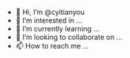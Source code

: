 - 👋 Hi, I’m @cyitianyou
- 👀 I’m interested in ...
- 🌱 I’m currently learning ...
- 💞️ I’m looking to collaborate on ...
- 📫 How to reach me ...

<!---
cyitianyou/cyitianyou is a ✨ special ✨ repository because its `README.md` (this file) appears on your GitHub profile.
You can click the Preview link to take a look at your changes.
--->
